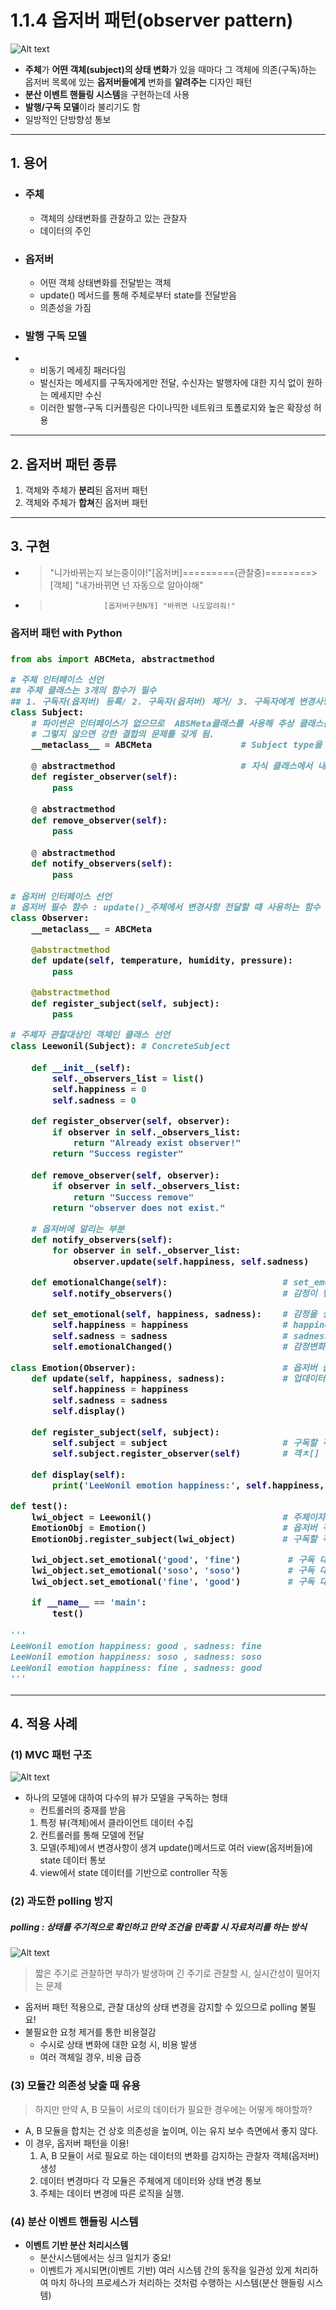<h1> 1.1.4 옵저버 패턴(observer pattern)</h1>

![Alt text](../../img/observerpattern_.png)

- **주체**가 **어떤 객체(subject)의 상태 변화**가 있을 때마다 그 객체에 의존(구독)하는 옵저버 목록에 있는 **옵저버들에게** 변화를 **알려주는** 디자인 패턴
- **분산 이벤트 핸들링 시스템**을 구현하는데 사용
- **발행/구독 모델**이라 불리기도 함
- 일방적인 단방향성 통보

---

<h2> 1. 용어 </h2>

- <h3> 주체</h3>
  
  - 객체의 상태변화를 관찰하고 있는 관찰자
  - 데이터의 주인
  
- <h3>옵저버</h3>

  - 어떤 객체 상태변화를 전달받는 객체
  - update() 메서드를 통해 주체로부터 state를 전달받음
  - 의존성을 가짐


- <h3>발행 구독 모델</h3>
- 
  - 비동기 메세징 패러다임
  - 발신자는 메세지를 구독자에게만 전달, 수신자는 발행자에 대한 지식 없이 원하는 메세지만 수신
  - 이러한 발행-구독 디커플링은 다이나믹한 네트워크 토폴로지와 높은 확장성 허용 
---
<h2>2. 옵저버 패턴 종류</h2>

1. 객체와 주체가 **분리**된 옵저버 패턴
2. 객체와 주체가 **합쳐**진 옵저버 패턴
  
---
<h2>3. 구현</h2>

- > "니가바뀌는지 보는중이야!"[옵저버]=========(관찰중)========>[객체] "내가바뀌면 넌 자동으로 알아야해"
- >                 [옵저버구현N개] "바뀌면 나도알려줘!"

<h3>옵저버 패턴 with Python<h3>

```python
from abs import ABCMeta, abstractmethod

# 주체 인터페이스 선언
## 주체 클래스는 3개의 함수가 필수
## 1. 구독자(옵저버) 등록/ 2. 구독자(옵저버) 제거/ 3. 구독자에게 변경사항 알림
class Subject:
    # 파이썬은 인터페이스가 없으므로  ABSMeta클래스를 사용해 추상 클래스를 인터페이스처럼 사용해야 함
    # 그렇지 않으면 강한 결합의 문제를 갖게 됨.
    __metaclass__ = ABCMeta                 # Subject type을 ABCMeta로 선언    

    @ abstractmethod                        # 자식 클래스에서 내장함수 overrding 강제하기 위한 코드
    def register_observer(self):
        pass
    
    @ abstractmethod
    def remove_observer(self):
        pass
    
    @ abstractmethod
    def notify_observers(self):
        pass
    
# 옵저버 인터페이스 선언
# 옵저버 필수 함수 : update()_주체에서 변경사항 전달할 떄 사용하는 함수
class Observer:
    __metaclass__ = ABCMeta

    @abstractmethod
    def update(self, temperature, humidity, pressure):
        pass

    @abstractmethod
    def register_subject(self, subject):
        pass

# 주체자 관찰대상인 객체인 클래스 선언
class Leewonil(Subject): # ConcreteSubject
    
    def __init__(self):
        self._observers_list = list()
        self.happiness = 0
        self.sadness = 0

    def register_observer(self, observer):
        if observer in self._observers_list:
            return "Already exist observer!"
        return "Success register"
    
    def remove_observer(self, observer):
        if observer in self._observers_list:
            return "Success remove"
        return "observer does not exist." 

    # 옵저버에 알리는 부분
    def notify_observers(self):
        for observer in self._observer_list:
            observer.update(self.happiness, self.sadness)

    def emotionalChange(self):                      # set_emotional() 실행시 자동 실행됨
        self.notify_observers()                     # 감정이 변하면 옵저버에게 알림

    def set_emotional(self, happiness, sadness):    # 감정을 설정하면
        self.happiness = happiness                  # happiness인자가 happiness에 저장
        self.sadness = sadness                      # sadness인자가 sadness변수에 저장
        self.emotionalChanged()                     # 감정변화 함수 실행

class Emotion(Observer):                            # 옵저버 클래스
    def update(self, happiness, sadness):           # 업데이터 메서드가 실행되면 구독한 객체의 변화된 감정내용이 실행됨
        self.happiness = happiness
        self.sadness = sadness
        self.display()

    def register_subject(self, subject):
        self.subject = subject                      # 구독할 객체 
        self.subject.register_observer(self)        # 객ㅊ[] 클래스에 register_observer()함수 실행

    def display(self):
        print('LeeWonil emotion happiness:', self.happiness, ', sadness:', self.sadness)

def test():
    lwi_object = Leewonil()                         # 주체이자 구독대상 객체
    EmotionObj = Emotion()                          # 옵저버 객체 생성
    EmotionObj.register_subject(lwi_object)         # 구독할 객체 등록

    lwi_object.set_emotional('good', 'fine')         # 구독 대상 객체 감정변화1
    lwi_object.set_emotional('soso', 'soso')         # 구독 대상 객체 감정변화2
    lwi_object.set_emotional('fine', 'good')         # 구독 대상 객체 감정변화3

    if __name__ == 'main':
        test()
    
'''
LeeWonil emotion happiness: good , sadness: fine
LeeWonil emotion happiness: soso , sadness: soso
LeeWonil emotion happiness: fine , sadness: good
'''


```


---
<h2>4. 적용 사례 </h2>

<h3>(1) MVC 패턴 구조</h3>

![Alt text](../../img/observerpattern_MVC.png)

- 하나의 모델에 대하여 다수의 뷰가 모델을 구독하는 형태
  - 컨트롤러의 중재를 받음
  1. 특정 뷰(객체)에서 클라이언트 데이터 수집
  2. 컨트롤러를 통해 모델에 전달
  3. 모델(주체)에서 변경사항이 생겨 update()메서드로 여러 view(옵저버들)에 state 데이터 통보
  4. view에서 state 데이터를 기반으로 controller 작동

<h3>(2) 과도한 polling 방지</h3>

**<h5>polling : 상태를 주기적으로 확인하고 만약 조건을 만족할 시 자료처리를 하는 방식</h5>**

![Alt text](../../img/observerpattern_polling.png)

> 짧은 주기로 관찰하면 부하가 발생하며 긴 주기로 관찰할 시, 실시간성이 떨어지는 문제

- 옵저버 패턴 적용으로, 관찰 대상의 상태 변경을 감지할 수 있으므로 polling 불필요!
- 불필요한 요청 제거를 통한 비용절감
  - 수시로 상태 변화에 대한 요청 시, 비용 발생
  - 여러 객체일 경우, 비용 급증
  
<h3>(3) 모듈간 의존성 낮출 때 유용</h3>

>하지만 만약 A, B 모듈이 서로의 데이터가 필요한 경우에는 어떻게 해야할까?

- A, B 모듈을 합치는 건 상호 의존성을 높이며, 이는 유지 보수 측면에서 좋지 않다.
- 이 경우, 옵저버 패턴을 이용!
  1. A, B 모듈이 서로 필요로 하는 데이터의 변화를 감지하는 관찰자 객체(옵저버) 생성
  2. 데이터 변경마다 각 모듈은 주체에게 데이터와 상태 변경 통보
  3. 주체는 데이터 변경에 따른 로직을 실행.

  
<h3>(4) 분산 이벤트 핸들링 시스템</h3>
  
  - **이벤트 기반 분산 처리시스템**
    - 분산시스템에서는 싱크 일치가 중요!
    - 이벤트가 게시되면(이벤트 기반) 여러 시스템 간의 동작을 일관성 있게 처리하여 마치 하나의 프로세스가 처리하는 것처럼 수행하는 시스템(분산 핸들링 시스템)